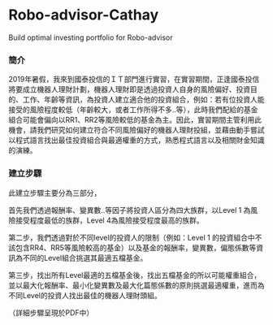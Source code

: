 # Robo-advisor-Cathay
Build optimal investing portfolio for Robo-advisor 
### 簡介 ###
2019年暑假，我來到國泰投信的ＩＴ部門進行實習，在實習期間，正逢國泰投信將要成立機器人理財計劃，機器人理財即是透過投資人自身的風險偏好、投資目的、工作、年齡等資訊，為投資人建立適合他的投資組合，例如：若有位投資人能接受的風險程度較低（年齡較大，或者工作所得不多..等），此時我們配給的基金組合可能會偏向以RR1、RR2等風險較低的基金為主。因此，實習期間主管利用此機會，請我們研究如何建立符合不同風險偏好的機器人理財投組，並藉由動手嘗試以程式語言找出最佳投資組合與最適權重的方式，熟悉程式語言以及相關財金知識的演練。

### 建立步驟 ###
此建立步驟主要分為三部分，

首先我們透過報酬率、變異數..等因子將投資人區分為四大族群，以Level 1 為風險接受程度最低的族群，Level 4為風險接受程度最高的族群。

第二步，我們透過對於不同level的投資人的限制（例如：Level 1 的投資組合中不該包含RR4、RR5等風險較高的基金）以及基金的報酬率，變異數，偏態係數等資訊為不同的Level組合挑選其最適五檔基金。

第三步，找出所有Level最適的五檔基金後，找出五檔基金的所以可能權重組合，並以最大化報酬率、最小化變異數及最大化篇態係數的原則挑選最適權重，進而為不同Level的投資人找出最佳的機器人理財頭組。

（詳細步驟呈現於PDF中）


